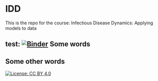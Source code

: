 <!-- Just fill in the brackets -->
# IDD

This is the repo for the course: Infectious Disease Dynamics: Applying models to data

test:
[![Binder](https://mybinder.org/badge_logo.svg)](https://mybinder.org/v2/gh/bcreiner/IDD/main?labpath=index.ipynb)
Some words
----------

Some other words
----------------

[![License: CC BY 4.0](https://licensebuttons.net/l/by/4.0/80x15.png)](http://creativecommons.org/licenses/by/4.0/)
